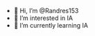 - 👋 Hi, I’m @Randres153
- 👀 I’m interested in IA
- 🌱 I’m currently learning IA

<!---
Randres153/Randres153 is a ✨ special ✨ repository because its `README.md` (this file) appears on your GitHub profile.
You can click the Preview link to take a look at your changes.
--->
